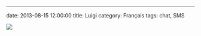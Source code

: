 ---
date: 2013-08-15 12:00:00
title: Luigi
category: Français
tags: chat, SMS

![](/uploads/2013/luigi.png)
